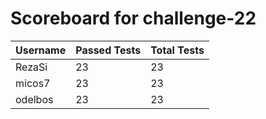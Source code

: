 # Scoreboard for challenge-22
| Username   | Passed Tests | Total Tests |
|------------|--------------|-------------|
| RezaSi | 23 | 23 |
| micos7 | 23 | 23 |
| odelbos | 23 | 23 |
